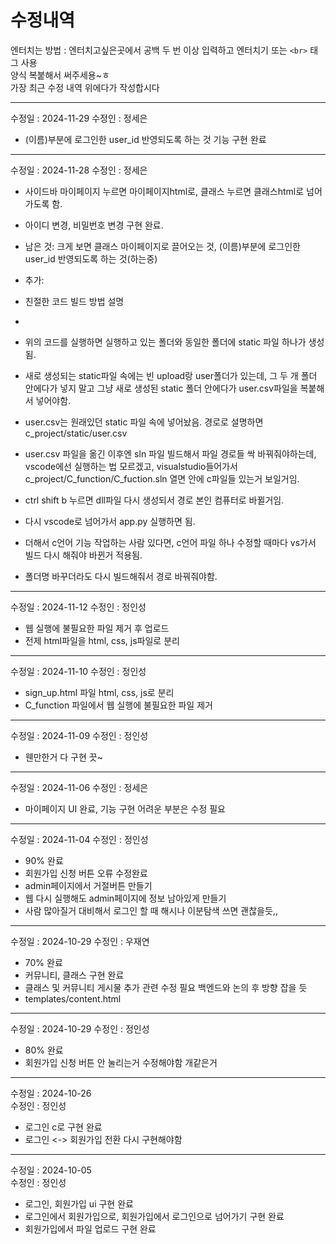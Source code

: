 # 수정내역
엔터치는 방법 : 엔터치고싶은곳에서 공백 두 번 이상 입력하고 엔터치기 또는 `<br>` 태그 사용  
양식 복붙해서 써주세용~ㅎ  
가장 최근 수정 내역 위에다가 작성합시다


***
수정일 : 2024-11-29
수정인 : 정세은
- (이름)부분에 로그인한 user_id 반영되도록 하는 것 기능 구현 완료

***
수정일 : 2024-11-28
수정인 : 정세은
- 사이드바 마이페이지 누르면 마이페이지html로, 클래스 누르면 클래스html로 넘어가도록 함.
- 아이디 변경, 비밀번호 변경 구현 완료.
- 남은 것: 크게 보면 클래스 마이페이지로 끌어오는 것, (이름)부분에 로그인한 user_id 반영되도록 하는 것(하는중)

- 추가:
- 친절한 코드 빌드 방법 설명
- 
- 위의 코드를 실행하면 실행하고 있는 폴더와 동일한 폴더에 static 파일 하나가 생성됨.
- 새로 생성되는 static파일 속에는 빈 upload랑 user폴더가 있는데, 그 두 개 폴더 안에다가 넣지 말고 그냥 새로 생성된 static 폴더 안에다가 user.csv파일을 복붙해서 넣어야함.
- user.csv는 원래있던 static 파일 속에 넣어놨음. 경로로 설명하면 c_project/static/user.csv

- user.csv 파일을 옮긴 이후엔 sln 파일 빌드해서 파일 경로들 싹 바꿔줘야하는데, vscode에선 실행하는 법 모르겠고, visualstudio들어가서 c_project/C_function/C_fuction.sln 열면 안에 c파일들 있는거 보일거임.
- ctrl shift b 누르면 dll파일 다시 생성되서 경로 본인 컴퓨터로 바뀔거임.

- 다시 vscode로 넘어가서 app.py 실행하면 됨.

- 더해서 c언어 기능 작업하는 사람 있다면, c언어 파일 하나 수정할 때마다 vs가서 빌드 다시 해줘야 바뀐거 적용됨.
- 폴더명 바꾸더라도 다시 빌드해줘서 경로 바꿔줘야함.



***
수정일 : 2024-11-12
수정인 : 정인성
- 웹 실행에 불필요한 파일 제거 후 업로드
- 전제 html파일을 html, css, js파일로 분리

***
수정일 : 2024-11-10
수정인 : 정인성
- sign_up.html 파일 html, css, js로 분리
- C_function 파일에서 웹 실행에 불필요한 파일 제거

***
수정일 : 2024-11-09
수정인 : 정인성
- 웬만한거 다 구현 끗~

***
수정일 : 2024-11-06
수정인 : 정세은
- 마이페이지 UI 완료, 기능 구현 어려운 부분은 수정 필요
  
***
수정일 : 2024-11-04
수정인 : 정인성
- 90% 완료
- 회원가입 신청 버튼 오류 수정완료
- admin페이지에서 거절버튼 만들기
- 웹 다시 실행해도 admin페이지에 정보 남아있게 만들기
- 사람 많아질거 대비해서 로그인 할 때 해시나 이분탐색 쓰면 괜찮을듯,,

***
수정일 : 2024-10-29
수정인 : 우재연
- 70% 완료
- 커뮤니티, 클래스 구현 완료
- 클래스 및 커뮤니티 게시물 추가 관련 수정 필요 백엔드와 논의 후 방향 잡을 듯
- templates/content.html 

***
수정일 : 2024-10-29
수정인 : 정인성
- 80% 완료
- 회원가입 신청 버튼 안 눌리는거 수정해야함 개같은거

***
수정일 : 2024-10-26  
수정인 : 정인성  
- 로그인 c로 구현 완료
- 로그인 <-> 회원가입 전환 다시 구현해야함

***
수정일 : 2024-10-05  
수정인 : 정인성  
- 로그인, 회원가입 ui 구현 완료  
- 로그인에서 회원가입으로, 회원가입에서 로그인으로 넘어가기 구현 완료  
- 회원가입에서 파일 업로드 구현 완료







